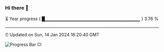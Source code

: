 ### Hi there 👋

⏳ Year progress { █▁▁▁▁▁▁▁▁▁▁▁▁▁▁▁▁▁▁▁▁▁▁▁▁▁▁▁▁▁ } 3.76 %

---

⏰ Updated on Sun, 14 Jan 2024 18:20:40 GMT

![Progress Bar CI](https://github.com/ZhaoGui/ZhaoGui/workflows/Progress%20Bar%20CI/badge.svg)
